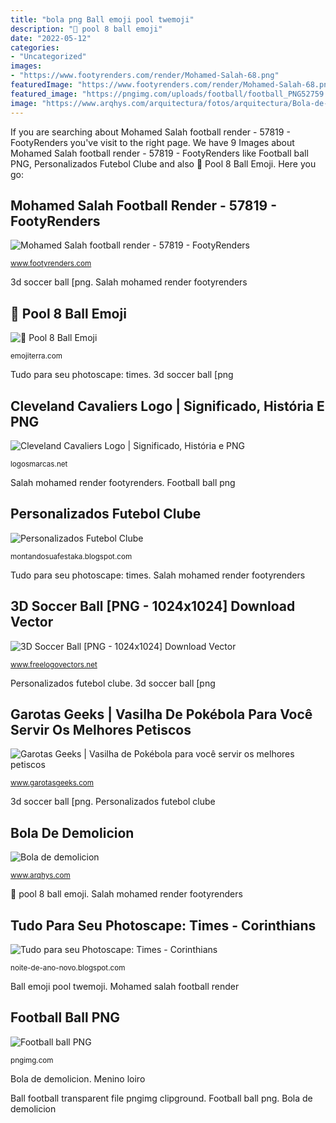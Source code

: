 ```yaml
---
title: "bola png Ball emoji pool twemoji"
description: "🎱 pool 8 ball emoji"
date: "2022-05-12"
categories:
- "Uncategorized"
images:
- "https://www.footyrenders.com/render/Mohamed-Salah-68.png"
featuredImage: "https://www.footyrenders.com/render/Mohamed-Salah-68.png"
featured_image: "https://pngimg.com/uploads/football/football_PNG52759.png"
image: "https://www.arqhys.com/arquitectura/fotos/arquitectura/Bola-de-demolicion-300x231.jpg"
---
```


If you are searching about Mohamed Salah football render - 57819 - FootyRenders you've visit to the right page. We have 9 Images about Mohamed Salah football render - 57819 - FootyRenders like Football ball PNG, Personalizados Futebol Clube and also 🎱 Pool 8 Ball Emoji. Here you go:

## Mohamed Salah Football Render - 57819 - FootyRenders

![Mohamed Salah football render - 57819 - FootyRenders](https://www.footyrenders.com/render/Mohamed-Salah-68.png "Salah mohamed render footyrenders")

<small>www.footyrenders.com</small>

3d soccer ball [png. Salah mohamed render footyrenders

## 🎱 Pool 8 Ball Emoji

![🎱 Pool 8 Ball Emoji](https://images.emojiterra.com/twitter/512px/1f3b1.png "Mohamed salah football render")

<small>emojiterra.com</small>

Tudo para seu photoscape: times. 3d soccer ball [png

## Cleveland Cavaliers Logo | Significado, História E PNG

![Cleveland Cavaliers Logo | Significado, História e PNG](https://logosmarcas.net/wp-content/uploads/2020/07/Cleveland-Cavaliers-Logotipo-1971-1983.jpg "Mohamed salah football render")

<small>logosmarcas.net</small>

Salah mohamed render footyrenders. Football ball png

## Personalizados Futebol Clube

![Personalizados Futebol Clube](https://1.bp.blogspot.com/-PzH5q7J6a-o/XKqD9oA2nEI/AAAAAAAASSQ/8m84BixH5UsvcDHYb50GgpWxrMes19iHACLcBGAs/s1600/PicsArt_04-07-06.17.18.png "Cleveland cavaliers logo")

<small>montandosuafestaka.blogspot.com</small>

Tudo para seu photoscape: times. Salah mohamed render footyrenders

## 3D Soccer Ball [PNG - 1024x1024] Download Vector

![3D Soccer Ball [PNG - 1024x1024] Download Vector](https://cdn.freelogovectors.net/wp-content/uploads/2016/11/soccerball08.png "Garotas geeks")

<small>www.freelogovectors.net</small>

Personalizados futebol clube. 3d soccer ball [png

## Garotas Geeks | Vasilha De Pokébola Para Você Servir Os Melhores Petiscos

![Garotas Geeks | Vasilha de Pokébola para você servir os melhores petiscos](https://www.garotasgeeks.com/wp-content/uploads/2016/11/pokebola-pipoca-2-600x563.jpg "Bola de demolicion")

<small>www.garotasgeeks.com</small>

3d soccer ball [png. Personalizados futebol clube

## Bola De Demolicion

![Bola de demolicion](https://www.arqhys.com/arquitectura/fotos/arquitectura/Bola-de-demolicion-300x231.jpg "Mohamed salah football render")

<small>www.arqhys.com</small>

🎱 pool 8 ball emoji. Salah mohamed render footyrenders

## Tudo Para Seu Photoscape: Times - Corinthians

![Tudo para seu Photoscape: Times - Corinthians](http://3.bp.blogspot.com/-kX6x8sNNgjg/U64Py0AAuoI/AAAAAAAAB4g/K1MSf-yDpMA/s1600/corinthians+titular+hecho+por+mi.png "Ball football transparent file pngimg clipground")

<small>noite-de-ano-novo.blogspot.com</small>

Ball emoji pool twemoji. Mohamed salah football render

## Football Ball PNG

![Football ball PNG](https://pngimg.com/uploads/football/football_PNG52759.png "Bola de demolicion")

<small>pngimg.com</small>

Bola de demolicion. Menino loiro

Ball football transparent file pngimg clipground. Football ball png. Bola de demolicion
